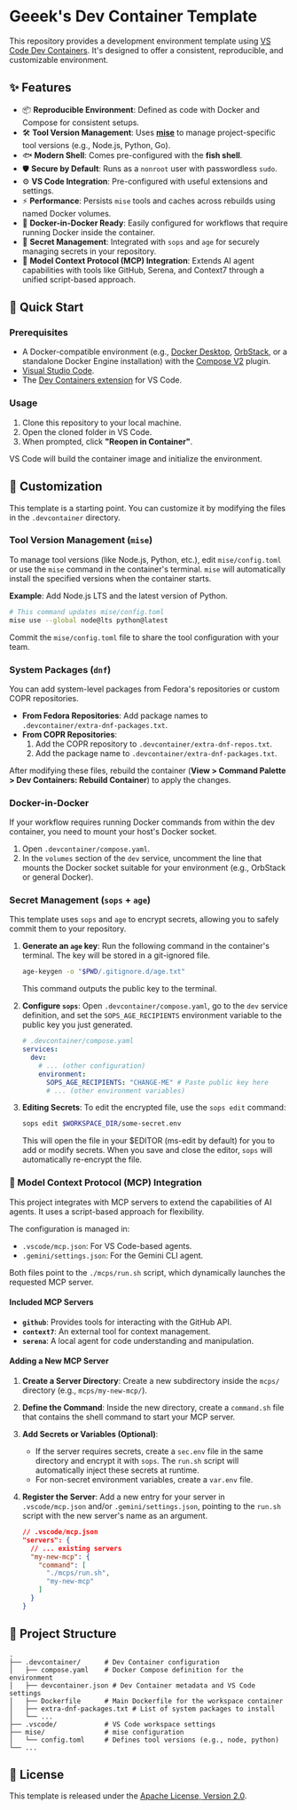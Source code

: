 # Geeek's Dev Container Template

This repository provides a development environment template using [VS Code Dev Containers](https://code.visualstudio.com/docs/devcontainers/containers). It's designed to offer a consistent, reproducible, and customizable environment.

## ✨ Features

-   📦 **Reproducible Environment**: Defined as code with Docker and Compose for consistent setups.
-   🛠️ **Tool Version Management**: Uses [**mise**](https://mise.jdx.dev/) to manage project-specific tool versions (e.g., Node.js, Python, Go).
-   🐟 **Modern Shell**: Comes pre-configured with the **fish shell**.
-   🛡️ **Secure by Default**: Runs as a `nonroot` user with passwordless `sudo`.
-   ⚙️ **VS Code Integration**: Pre-configured with useful extensions and settings.
-   ⚡ **Performance**: Persists `mise` tools and caches across rebuilds using named Docker volumes.
-   🐳 **Docker-in-Docker Ready**: Easily configured for workflows that require running Docker inside the container.
-   🤫 **Secret Management**: Integrated with `sops` and `age` for securely managing secrets in your repository.
-   🤖 **Model Context Protocol (MCP) Integration**: Extends AI agent capabilities with tools like GitHub, Serena, and Context7 through a unified script-based approach.

## 🚀 Quick Start

### Prerequisites

-   A Docker-compatible environment (e.g., [Docker Desktop](https://www.docker.com/products/docker-desktop/), [OrbStack](https://orbstack.dev/), or a standalone Docker Engine installation) with the [Compose V2](https://docs.docker.com/compose/install/) plugin.
-   [Visual Studio Code](https://code.visualstudio.com/).
-   The [Dev Containers extension](https://marketplace.visualstudio.com/items?itemName=ms-vscode-remote.remote-containers) for VS Code.

### Usage

1.  Clone this repository to your local machine.
2.  Open the cloned folder in VS Code.
3.  When prompted, click **"Reopen in Container"**.

VS Code will build the container image and initialize the environment.

## 🔧 Customization

This template is a starting point. You can customize it by modifying the files in the `.devcontainer` directory.

### Tool Version Management (`mise`)

To manage tool versions (like Node.js, Python, etc.), edit `mise/config.toml` or use the `mise` command in the container's terminal. `mise` will automatically install the specified versions when the container starts.

**Example**: Add Node.js LTS and the latest version of Python.

```sh
# This command updates mise/config.toml
mise use --global node@lts python@latest
```

Commit the `mise/config.toml` file to share the tool configuration with your team.

### System Packages (`dnf`)

You can add system-level packages from Fedora's repositories or custom COPR repositories.

-   **From Fedora Repositories**: Add package names to `.devcontainer/extra-dnf-packages.txt`.
-   **From COPR Repositories**:
    1.  Add the COPR repository to `.devcontainer/extra-dnf-repos.txt`.
    2.  Add the package name to `.devcontainer/extra-dnf-packages.txt`.

After modifying these files, rebuild the container (**View > Command Palette > Dev Containers: Rebuild Container**) to apply the changes.

### Docker-in-Docker

If your workflow requires running Docker commands from within the dev container, you need to mount your host's Docker socket.

1.  Open `.devcontainer/compose.yaml`.
2.  In the `volumes` section of the `dev` service, uncomment the line that mounts the Docker socket suitable for your environment (e.g., OrbStack or general Docker).

### Secret Management (`sops` + `age`)

This template uses `sops` and `age` to encrypt secrets, allowing you to safely commit them to your repository.

1.  **Generate an `age` key**:
    Run the following command in the container's terminal. The key will be stored in a git-ignored file.

    ```sh
    age-keygen -o "$PWD/.gitignore.d/age.txt"
    ```
    This command outputs the public key to the terminal.

2.  **Configure `sops`**:
    Open `.devcontainer/compose.yaml`, go to the `dev` service definition, and set the `SOPS_AGE_RECIPIENTS` environment variable to the public key you just generated.

    ```yaml
    # .devcontainer/compose.yaml
    services:
      dev:
        # ... (other configuration)
        environment:
          SOPS_AGE_RECIPIENTS: "CHANGE-ME" # Paste public key here
          # ... (other environment variables)
    ```

3.  **Editing Secrets**:
    To edit the encrypted file, use the `sops edit` command:

    ```sh
    sops edit $WORKSPACE_DIR/some-secret.env
    ```

    This will open the file in your $EDITOR (ms-edit by default) for you to add or modify secrets. When you save and close the editor, `sops` will automatically re-encrypt the file.

### 🤖 Model Context Protocol (MCP) Integration

This project integrates with MCP servers to extend the capabilities of AI agents. It uses a script-based approach for flexibility.

The configuration is managed in:
-   `.vscode/mcp.json`: For VS Code-based agents.
-   `.gemini/settings.json`: For the Gemini CLI agent.

Both files point to the `./mcps/run.sh` script, which dynamically launches the requested MCP server.

#### Included MCP Servers

-   **`github`**: Provides tools for interacting with the GitHub API.
-   **`context7`**: An external tool for context management.
-   **`serena`**: A local agent for code understanding and manipulation.

#### Adding a New MCP Server

1.  **Create a Server Directory**:
    Create a new subdirectory inside the `mcps/` directory (e.g., `mcps/my-new-mcp/`).

2.  **Define the Command**:
    Inside the new directory, create a `command.sh` file that contains the shell command to start your MCP server.

3.  **Add Secrets or Variables (Optional)**:
    -   If the server requires secrets, create a `sec.env` file in the same directory and encrypt it with `sops`. The `run.sh` script will automatically inject these secrets at runtime.
    -   For non-secret environment variables, create a `var.env` file.

4.  **Register the Server**:
    Add a new entry for your server in `.vscode/mcp.json` and/or `.gemini/settings.json`, pointing to the `run.sh` script with the new server's name as an argument.

    ```json
    // .vscode/mcp.json
    "servers": {
      // ... existing servers
      "my-new-mcp": {
        "command": [
          "./mcps/run.sh",
          "my-new-mcp"
        ]
      }
    }
    ```

## 📁 Project Structure

```
.
├── .devcontainer/      # Dev Container configuration
│   ├── compose.yaml    # Docker Compose definition for the environment
│   ├── devcontainer.json # Dev Container metadata and VS Code settings
│   ├── Dockerfile      # Main Dockerfile for the workspace container
│   ├── extra-dnf-packages.txt # List of system packages to install
│   └── ...
├── .vscode/            # VS Code workspace settings
├── mise/               # mise configuration
│   └── config.toml     # Defines tool versions (e.g., node, python)
└── ...
```

## 📄 License

This template is released under the [Apache License, Version 2.0](LICENSE).

